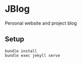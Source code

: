 # JBlog

Personal website and project blog

## Setup
    bundle install
    bundle exec jekyll serve